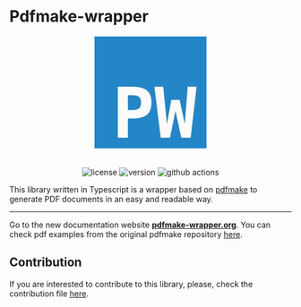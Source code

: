 # Pdfmake-wrapper

<div align="center">
    <img src="website/static/img/logo.jpg" alt="Pdfmake-wrapper logo" width="200"/>
    <br />
    <br />

![license](https://img.shields.io/npm/l/pdfmake-wrapper?logo=github)
![version](https://img.shields.io/npm/v/pdfmake-wrapper?logo=npm)
![github actions](https://img.shields.io/github/workflow/status/Lugriz/pdfmake-wrapper/test%20project?logo=github-actions)
</div>

This library written in Typescript is a wrapper based on [pdfmake](http://pdfmake.org) to generate PDF documents in an easy and readable way.

---

Go to the new documentation website **[pdfmake-wrapper.org](https://pdfmake-wrapper.org)**. You can check pdf examples from the original pdfmake repository [here](https://github.com/bpampuch/pdfmake/blob/master/examples/).

## Contribution

If you are interested to contribute to this library, please, check the contribution file [here](CONTRIBUTING.md).
